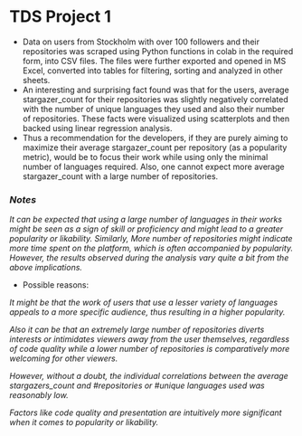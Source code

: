 # TDS Project 1

- Data on users from Stockholm with over 100 followers and their repositories was scraped using Python functions in colab in the required form, into CSV files. The files were further exported and opened in MS Excel, converted into tables for filtering, sorting and analyzed in other sheets.
- An interesting and surprising fact found was that for the users, average stargazer_count for their repositories was slightly negatively correlated with the number of unique languages they used and also their number of repositories. These facts were visualized using scatterplots and then backed using linear regression analysis.
- Thus a recommendation for the developers, if they are purely aiming to maximize their average stargazer_count per repository (as a popularity metric), would be to focus their work while using only the minimal number of languages required. Also, one cannot expect more average stargazer_count with a large number of repositories.

### *Notes*

*It can be expected that using a large number of languages in their works might be seen as a sign of skill or proficiency and might lead to a greater popularity or likability. Similarly, More number of repositories might indicate more time spent on the platform, which is often accompanied by popularity. However, the results observed during the analysis vary quite a bit from the above implications.*

- Possible reasons:

*It might be that the work of users that use a lesser variety of languages appeals to a more specific audience, thus resulting in a higher popularity.*

*Also it can be that an extremely large number of repositories diverts interests or intimidates viewers away from the user themselves, regardless of code quality while a lower number of repositories is comparatively more welcoming for other viewers.*

*However, without a doubt, the individual correlations between the average stargazers_count and #repositories or #unique languages used was reasonably low.*

*Factors like code quality and presentation are intuitively more significant when it comes to popularity or likability.*
